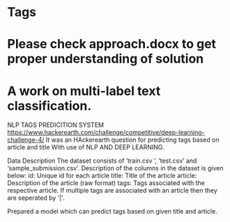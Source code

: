# Tags
# Please check approach.docx to get proper understanding of solution
# A work on multi-label text classification.




NLP TAGS PREDICITION SYSTEM
https://www.hackerearth.com/challenge/competitive/deep-learning-challenge-4/
It was an HAckerearth question for predicting tags based on article and title
With use of NLP AND DEEP LEARNING.


Data Description
The dataset consists of ‘train.csv ’, ‘test.csv’ and ‘sample_submission.csv’. Description of the columns in the dataset is given below:
id: Unique id for each article
title: Title of the article
article: Description of the article (raw format)
tags: Tags associated with the respective article. If multiple tags are associated with an article then they are seperated by '|'.  

Prepared a model which can predict tags based on given title and article.
